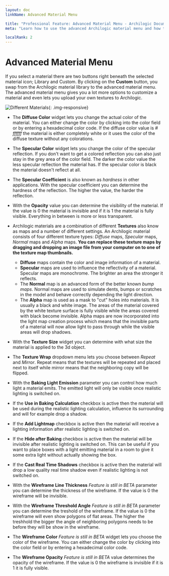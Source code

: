 ```yaml
---
layout: doc
linkName: Advanced Material Menu

title: "Professional Feature: Advanced Material Menu - Archilogic Documentation"
meta: "Learn how to use the advanced Archilogic material menu and how to upload your own textures."

localRank: 2
---
```


# Advanced Material Menu

If you select a material there are two buttons right beneath the selected material icon; Library and Custom.
By clicking on the **Custom** button, you swap from the Archilogic material library to the advanced material menu.
The advanced material menu gives you a lot more options to customize a material and even lets you upload your own textures to Archilogic.

![Different Materials]({{site.baseurl}}/assets/images/Materials-Menu-Advanced.jpg){: .img-responsive}

* The **Diffuse Color** widget lets you change the actual color of the material. You can either change the color by clicking into the color field or by entering a hexadecimal color code. If the diffuse color value is *# ffffff* the material is either completely white or it uses the color of the diffuse texture without any colorations.

* The **Specular Color** widget lets you change the color of the specular reflection. If you don't want to get a colored reflection you can also just stay in the grey area of the color field. The darker the color value the less specular reflection the material has. If the specular color is black the material doesn't reflect at all.

* The **Specular Coefficient** is also known as *hardness* in other applications. With the specular coefficient you can determine the hardness of the reflection. The higher the value, the harder the reflection.

* With the **Opacity** value you can determine the visibility of the material. If the value is 0 the material is invisible and if it is 1 the material is fully visible. Everything in between is more or less transparent.

* Archilogic materials are a combination of different **Textures** also know as maps and a number of different settings. An Archilogic material consists of four different texture types: *Diffuse* maps, *Specular* maps, *Normal* maps and *Alpha* maps.
**You can replace these texture maps by dragging and dropping an image file from your computer on to one of the texture map thumbnails.**

  * **Diffuse** maps contain the color and image information of a material.
  * **Specular** maps are used to influence the reflectivity of a material. Specular maps are monochrome. The brighter an area the stronger it reflects.
  * The **Normal** map is an advanced form of the better known *bump maps*. Normal maps are used to simulate dents, bumps or scratches in the model and behave correctly depending the light direction.
  * The **Alpha** map is used as a mask to "cut" holes into materials. It is usually a black and white image. The areas of the material covered by the white texture surface is fully visible while the areas covered with black become invisible. Alpha maps are now incorporated into the light map creation process which means that the invisible parts of a material will now allow light to pass through while the visible areas will drop shadows.


* With the **Texture Size** widget you can determine with what size the material is applied to the 3d object.

* The **Texture Wrap** dropdown menu lets you choose between *Repeat* and *Mirror*. Repeat means that the textures will be repeated and placed next to itself while mirror means that the neighboring copy will be flipped.

* With the **Baking Light Emission** parameter you can control how much light a material emits. The emitted light will only be visible once realistic lighting is switched on.

* If the **Use in Baking Calculation** checkbox is active then the material will be used during the realistic lighting calculation, influence its surrounding and will for example drop a shadow.

* If the **Add Lightmap** checkbox is active then the material will receive a lighting information after realistic lighting is switched on.

* If the **Hide after Baking** checkbox is active then the material will be invisible after realistic lighting is switched on. This can be useful if you want to place boxes with a light emitting material in a room to give it some extra light without actually showing the box.

* If the **Cast Real Time Shadows** checkbox is active then the material will drop a low quality real time shadow even if realistic lighting is not switched on.

* With the **Wireframe Line Thickness** *Feature is still in BETA* parameter you can determine the thickness of the wireframe. If the value is 0 the wireframe will be invisible.

* With the **Wireframe Threshold Angle** *Feature is still in BETA* parameter you can determine the treshold of the wireframe. If the value is 0 the wireframe will even show polygons of flat areas. The higher the treshhold the bigger the angle of neighboring polygons needs to be before they will be show in the wireframe.

* The **Wireframe Color** *Feature is still in BETA* widget lets you choose the color of the wireframe. You can either change the color by clicking into the color field or by entering a hexadecimal color code.

* The **Wireframe Opacity** *Feature is still in BETA* value determines the opacity of the wireframe. If the value is 0 the wireframe is invisible if it is 1 it is fully visible.
